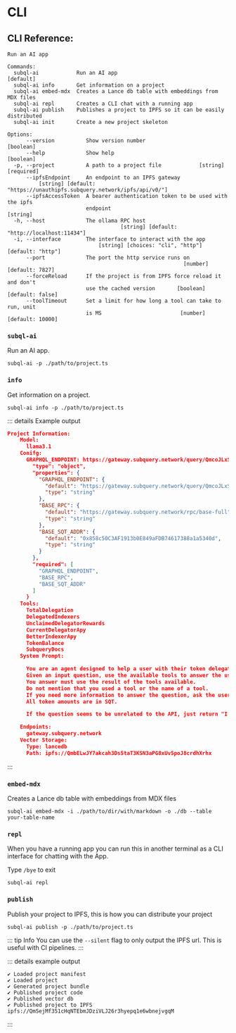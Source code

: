 # CLI

## CLI Reference:

```
Run an AI app

Commands:
  subql-ai            Run an AI app                                        [default]
  subql-ai info       Get information on a project
  subql-ai embed-mdx  Creates a Lance db table with embeddings from MDX files
  subql-ai repl       Creates a CLI chat with a running app
  subql-ai publish    Publishes a project to IPFS so it can be easily distributed
  subql-ai init       Create a new project skeleton

Options:
      --version          Show version number                           [boolean]
      --help             Show help                                     [boolean]
  -p, --project          A path to a project file            [string] [required]
      --ipfsEndpoint     An endpoint to an IPFS gateway
          [string] [default: "https://unauthipfs.subquery.network/ipfs/api/v0/"]
      --ipfsAccessToken  A bearer authentication token to be used with the ipfs
                         endpoint                                       [string]
  -h, --host             The ollama RPC host
                                    [string] [default: "http://localhost:11434"]
  -i, --interface        The interface to interact with the app
                             [string] [choices: "cli", "http"] [default: "http"]
      --port             The port the http service runs on
                                                        [number] [default: 7827]
      --forceReload      If the project is from IPFS force reload it and don't
                         use the cached version       [boolean] [default: false]
      --toolTimeout      Set a limit for how long a tool can take to run, unit
                         is MS                         [number] [default: 10000]
```

### `subql-ai`

Run an AI app.

```shell
subql-ai -p ./path/to/project.ts
```

### `info`

Get information on a project.

```shell
subql-ai info -p ./path/to/project.ts
```

::: details Example output

```json
Project Information:
    Model:
      llama3.1
    Conifg:
      GRAPHQL_ENDPOINT: https://gateway.subquery.network/query/QmcoJLxSeBnGwtmtNmWFCRusXVTGjYWCK1LoujthZ2NyGP
        "type": "object",
        "properties": {
          "GRAPHQL_ENDPOINT": {
            "default": "https://gateway.subquery.network/query/QmcoJLxSeBnGwtmtNmWFCRusXVTGjYWCK1LoujthZ2NyGP",
            "type": "string"
          },
          "BASE_RPC": {
            "default": "https://gateway.subquery.network/rpc/base-full",
            "type": "string"
          },
          "BASE_SQT_ADDR": {
            "default": "0x858c50C3AF1913b0E849aFDB74617388a1a5340d",
            "type": "string"
          }
        },
        "required": [
          "GRAPHQL_ENDPOINT",
          "BASE_RPC",
          "BASE_SQT_ADDR"
        ]
      }
    Tools:
      TotalDelegation
      DelegatedIndexers
      UnclaimedDelegatorRewards
      CurrentDelegatorApy
      BetterIndexerApy
      TokenBalance
      SubqueryDocs
    System Prompt:

      You are an agent designed to help a user with their token delegation on the SubQuery Network.
      Given an input question, use the available tools to answer the users question quickly and concisely.
      You answer must use the result of the tools available.
      Do not mention that you used a tool or the name of a tool.
      If you need more information to answer the question, ask the user for more details.
      All token amounts are in SQT.

      If the question seems to be unrelated to the API, just return "I don't know" as the answer.

    Endpoints:
      gateway.subquery.network
    Vector Storage:
      Type: lancedb
      Path: ipfs://QmbELwJY7akcah3Ds5taT3KSN3aPG8xUv5poJ8crdhXrhx

```

:::

### `embed-mdx`

Creates a Lance db table with embeddings from MDX files

```shell
subql-ai embed-mdx -i ./path/to/dir/with/markdown -o ./db --table your-table-name
```

### `repl`

When you have a running app you can run this in another terminal as a CLI interface for chatting with the App.

Type `/bye` to exit

```shell
subql-ai repl
```

### `publish`

Publish your project to IPFS, this is how you can distribute your project

```shell
subql-ai publish -p ./path/to/project.ts
```

::: tip Info
You can use the `--silent` flag to only output the IPFS url. This is useful with CI pipelines.
:::

::: details example output

```
✔ Loaded project manifest
✔ Loaded project
✔ Generated project bundle
✔ Published project code
✔ Published vector db
✔ Published project to IPFS
ipfs://QmSejMf351cHqNTEbmJDziVLJ26r3hyepq1e6wbnejvgqM
```
:::

